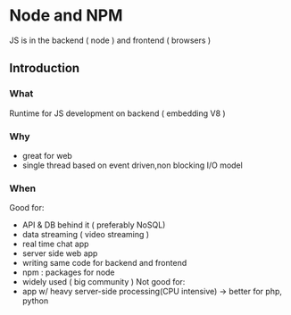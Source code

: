 # Node and NPM
JS is in the backend ( node ) and frontend ( browsers )
## Introduction
### What
Runtime for JS development on backend ( embedding V8 )

### Why
- great for web
- single thread based on event driven,non blocking I/O model

### When
Good for:
- API & DB behind it ( preferably NoSQL)
- data streaming ( video streaming )
- real time chat app
- server side web app
- writing same code for backend and frontend
- npm : packages for node
- widely used ( big community )
Not good for:
- app w/ heavy server-side processing(CPU intensive) -> better for php, python
